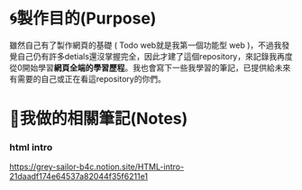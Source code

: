 # 🌀製作目的(Purpose) 
雖然自己有了製作網頁的基礎 ( Todo web就是我第一個功能型 web )，不過我發覺自己仍有許多detials還沒掌握完全，因此才建了這個repository，來記錄我再度從0開始學習**網頁全端的學習歷程**。我也會寫下一些我學習的筆記，已提供給未來有需要的自己或正在看這repository的你們。

# 📙我做的相關筆記(Notes)  

### html intro  
https://grey-sailor-b4c.notion.site/HTML-intro-21daadf174e64537a82044f35f6211e1
